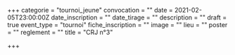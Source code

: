 +++
categorie = "tournoi_jeune"
convocation = ""
date = 2021-02-05T23:00:00Z
date_inscription = ""
date_tirage = ""
description = ""
draft = true
event_type = "tournoi"
fiche_inscription = ""
image = ""
lieu = ""
poster = ""
reglement = ""
title = "CRJ n°3"

+++
